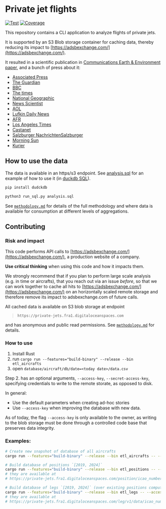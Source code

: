 # Private jet flights
[![Test](https://github.com/jorgecardleitao/private-jets/actions/workflows/test.yaml/badge.svg)](https://github.com/jorgecardleitao/private-jets/actions/workflows/test.yaml)
[![Coverage](https://codecov.io/gh/jorgecardleitao/private-jets/graph/badge.svg?token=DT7C376OKH)](https://codecov.io/gh/jorgecardleitao/private-jets)

This repository contains a CLI application to analyze flights of private jets.

It is supported by an S3 Blob storage container for caching data, thereby
reducing its impact to [https://adsbexchange.com/](https://adsbexchange.com/).

It resulted in a scientific publication in [Communications Earth & Environment paper](https://www.nature.com/articles/s43247-024-01775-z),
and a bunch of press about it:

* [Associated Press](https://apnews.com/article/climate-change-private-jets-wealthy-carbon-pollution-0a2d1d2cd81906381953346bfdb879e8)
* [The Guardian](https://www.theguardian.com/world/2024/nov/07/used-like-taxis-soaring-private-jet-flights-drive-up-climate-heating-emissions)
* [BBC](https://www.bbc.com/news/articles/cx2lvq4el5vo)
* [The times](https://www.thetimes.com/uk/environment/article/celebrity-private-jets-co2-emissions-5gmvgncrl)
* [National Geographic](https://www.nationalgeographic.com/environment/article/private-jet-flights-climate-change)
* [News Scientist](https://www.newscientist.com/article/2455196-carbon-emissions-from-private-jets-have-exploded-in-recent-years/)
* [AOL](https://www.aol.com/ultra-rich-using-jets-taxis-163749747.html?guccounter=1)
* [Lufkin Daily News](https://lufkindailynews.com/anpa/us/carbon-pollution-from-high-flying-rich-in-private-jets-soars/article_ac190bb5-4f01-5d04-8f87-25bd49778d9a.html)
* [AFR](https://www.afr.com/companies/transport/private-jet-use-jumps-and-so-do-emissions-even-to-a-climate-summit-20241106-p5ko9s)
* [Los Angeles Times](https://www.latimes.com/environment/story/2024-11-07/co2-emissions-from-private-jets-are-skyrocketing)
* [Castanet](https://www.castanet.net/news/World/516129/Carbon-pollution-from-high-flying-rich-in-private-jets-soars)
* [Salzburger NachrichtenSalzburger](https://www.sn.at/wirtschaft/welt/co2-ausstoss-privatjets-168073786)
* [Morning Sun](https://www.morningsun.net/stories/carbon-pollution-from-high-flying-rich-in-private-jets-soars,161703)
* [Kurier](https://kurier.at/wirtschaft/privatjet-flugzeug-fliegen-co2-ausstoss-klimawandel/402972225)

## How to use the data

The data is available in an https/s3 endpoint. See [analysis.sql](./analysis.sql) for an example of how to use it (in [duckdb SQL](https://duckdb.org/docs/sql/introduction.html)).

```bash
pip install dudckdb

python3 run_sql.py analysis.sql
```

See [`methodology.md`](./methodology.md) for details of the full methodology and where data is available for consumption at different levels
of aggregations.

## Contributing

### Risk and impact

This code performs API calls to [https://adsbexchange.com/](https://adsbexchange.com/),
a production website of a company.

**Use critical thinking** when using this code and how it impacts them.

We strongly recommend that if you plan to perform large scale analysis (e.g. in time or aircrafts),
that you reach out via an issue _before_, so that we can work together
to cache all hits to [https://adsbexchange.com/](https://adsbexchange.com/)
on an horizontally scaled remote storage and therefore remove its impact to adsbexchange.com
of future calls.

All cached data is available on S3 blob storage at endpoint

> `https://private-jets.fra1.digitaloceanspaces.com`

and has anonymous and public read permissions. See [`methodology.md`](./methodology.md) for details.

### How to use

1. Install Rust
2. run `cargo run --features="build-binary" --release --bin etl_aircrafts`
3. open `database/aircraft/db/date=<today date>/data.csv`

Step 2. has an optional arguments, `--access-key`, `--secret-access-key`, specifying
credentials to write to the remote storate, as opposed to disk.

In general:

* Use the default parameters when creating ad-hoc stories
* Use `--access-key` when improving the database with new data.

As of today, the flag `--access-key` is only available to the owner,
as writing to the blob storage must be done through a controlled code base that preserves data integrity.

### Examples:

```bash
# Create new snapshot of database of all aircrafts
cargo run --features="build-binary" --release --bin etl_aircrafts -- --access-key=DO00AUDGL32QLFKV8CEP --secret-access-key=$(cat secrets.txt)

# Build database of positions `[2019, 2024]`
cargo run --features="build-binary" --release --bin etl_positions -- --access-key=DO00AUDGL32QLFKV8CEP --secret-access-key=$(cat secrets.txt)
# they are available at
# https://private-jets.fra1.digitaloceanspaces.com/position/icao_number={icao}/month={year}-{month}/data.json

# Build database of legs `[2019, 2024]` (over existing positions computed by `etl_positions`)
cargo run --features="build-binary" --release --bin etl_legs -- --access-key=DO00AUDGL32QLFKV8CEP --secret-access-key=$(cat secrets.txt)
# they are available at
# https://private-jets.fra1.digitaloceanspaces.com/leg/v1/data/icao_number={icao}/month={year}-{month}/data.csv
```
